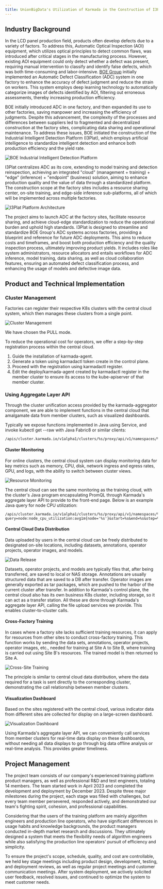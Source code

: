 ```yaml
---
title: UnionBigData's Utilization of Karmada in the Construction of I3Plat at BOE
---
```


## Industry Background

In the LCD panel production field, products often develop defects due to a variety of factors. To address this, Automatic Optical Inspection (AOI) equipment, which utilizes optical principles to detect common flaws, was introduced after critical stages in the manufacturing process. However, existing AOI equipment could only detect whether a defect was present, requiring manual intervention to classify and identify false defects, which was both time-consuming and labor-intensive. [BOE Group](https://www.boe.com/) initially implemented an Automatic Defect Classification (ADC) system in one factory to enhance the accuracy of defect judgment and reduce the strain on workers. This system employs deep learning technology to automatically categorize images of defects identified by AOI, filtering out erroneous assessments, thereby increasing production efficiency.

BOE initially introduced ADC in one factory, and then expanded its use to other factories, saving manpower and increasing the efficiency of judgments. Despite this advancement, the complexity of the processes and differences between suppliers led to fragmented and decentralized construction at the factory sites, complicating data sharing and operational maintenance. To address these issues, BOE initiated the construction of the Industrial Intelligent Detection Platform (I3Plat), which employs artificial intelligence to standardize intelligent detection and enhance both production efficiency and the yield rate.

![BOE Industrial Intelligent Detection Platform](./static/unionbigdata_01.png)

I3Plat centralizes ADC as its core, extending to model training and detection reinspection, achieving an integrated "cloud" (management + training) + "edge" (inference) + "endpoint" (business) solution, aiming to enhance production quality and the value of data through a standardized platform. The construction scope at the factory sites includes a resource sharing center, on-site training, and edge-side inference sub-platforms, all of which will be implemented across multiple factories.

![I3Plat Platform Architecture](./static/unionbigdata_02.png)

The project aims to launch ADC at the factory sites, facilitate resource sharing, and achieve cloud-edge standardization to reduce the operational burden and uphold high standards. I3Plat is designed to streamline and standardize BOE Group's ADC systems across factories, providing a blueprint and reference for future ADC deployments. This aims to reduce costs and timeframes, and boost both production efficiency and the quality inspection process, ultimately improving product yields. It includes roles like system administrators, resource allocators and entails workflows for ADC inference, model training, data sharing, as well as cloud collaboration features, ensuring an automated defect classification process, and enhancing the usage of models and defective image data.

## Product and Technical Implementation

### Cluster Management

Factories can register their respective K8s clusters with the central cloud system, which then manages these clusters from a single point.

![Cluster Management](./static/unionbigdata_03.png)

We have chosen the PULL mode.

To reduce the operational cost for operators, we offer a step-by-step registration process within the central cloud.

1. Guide the installation of karmada-agent.
2. Generate a token using karmadactl token create in the control plane.
3. Proceed with the registration using karmadactl register.
4. Edit the deploy/karmada-agent created by karmadactl register in the member cluster to ensure its access to the kube-apiserver of that member cluster.

### Using Aggregate Layer API

Through the cluster unification access provided by the karmada-aggregator component, we are able to implement functions in the central cloud that amalgamate data from member clusters, such as visualized dashboards.

Typically we expose functions implemented in Java using Service, and invoke kubectl get --raw with Java Fabric8 or similar clients:

```
/apis/cluster.karmada.io/v1alpha1/clusters/%s/proxy/api/v1/namespaces/%s/services/%s/proxy/%s
```

#### Cluster Monitoring

For online clusters, the central cloud system can display monitoring data for key metrics such as memory, CPU, disk, network ingress and egress rates, GPU, and logs, with the ability to switch between cluster views.

![Resource Monitoring](./static/unionbigdata_04.png)

The central cloud can see the same monitoring as the training cloud, with the cluster's Java program encapsulating PromQL through Karmada's aggregate layer API to provide to the front-end page. Below is an example Java query for node CPU utilization:

```
/apis/cluster.karmada.io/v1alpha1/clusters/%s/proxy/api/v1/namespaces/%s/services/%s/proxy/api/v1/query_range?query=node:node_cpu_utilization:avg1m{node='%s'}&start=%s&end=%s&step=%s
```

#### Central Cloud Data Distribution

Data uploaded by users in the central cloud can be freely distributed to designated on-site locations, including datasets, annotations, operator projects, operator images, and models.

![Data Release](./static/unionbigdata_05.png)

Datasets, operator projects, and models are typically files that, after being transferred, are saved to local or NAS storage. Annotations are usually structured data that are saved to a DB after transfer. Operator images are generally exported as tar packages, which are pushed to the harbor of the current cluster after transfer.
In addition to Karmada's control plane, the central cloud also has its own business K8s cluster, including storage, so it can act as a transfer station. All these are done through Karmada's aggregate layer API, calling the file upload services we provide. This enables cluster-to-cluster calls.

#### Cross-Factory Training

In cases where a factory site lacks sufficient training resources, it can apply for resources from other sites to conduct cross-factory training. This function works by sending the data sets, annotations, operator projects, operator images, etc., needed for training at Site A to Site B, where training is carried out using Site B's resources. The trained model is then returned to Site A.

![Cross-Site Training](./static/unionbigdata_06.png)

The principle is similar to central cloud data distribution, where the data required for a task is sent directly to the corresponding cluster, demonstrating the call relationship between member clusters.

#### Visualization Dashboard

Based on the sites registered with the central cloud, various indicator data from different sites are collected for display on a large-screen dashboard.

![Visualization Dashboard](./static/unionbigdata_07.png)

Using Karmada's aggregate layer API, we can conveniently call services from member clusters for real-time data display on these dashboards, without needing all data displays to go through big data offline analysis or real-time analysis. This provides greater timeliness.

## Project Management

The project team consists of our company's experienced training platform product managers, as well as professional R&D and test engineers, totaling 14 members. The team started work in April 2023 and completed the development and deployment by December 2023. Despite three major milestones during the project, each stage was filled with challenges, but every team member persevered, responded actively, and demonstrated our team's fighting spirit, cohesion, and professional capabilities.

Considering that the users of the training platform are mainly algorithm engineers and production line operators, who have significant differences in usage habits and knowledge backgrounds, the product managers conducted in-depth market research and discussions. They ultimately designed a system that meets the flexibility needs of algorithm engineers while also satisfying the production line operators' pursuit of efficiency and simplicity.

To ensure the project's scope, schedule, quality, and cost are controllable, we held key stage meetings including product design, development, testing, and deployment reviews, as well as regular project meetings and customer communication meetings. After system deployment, we actively solicited user feedback, resolved issues, and continued to optimize the system to meet customer needs.